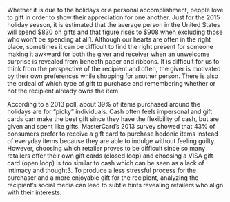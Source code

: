 Whether it is due to the holidays or a personal accomplishment, people love to gift in order to show their appreciation for one another. Just for the 2015 holiday season, it is estimated that the average person in the United States will spend $830 on gifts and that figure rises to $908 when excluding those who won’t be spending at all1. Although our hearts are often in the right place, sometimes it can be difficult to find the right present for someone making it awkward for both the giver and receiver when an unwelcome surprise is revealed from beneath paper and ribbons. It is difficult for us to think from the perspective of the recipient and often, the giver is motivated by their own preferences while shopping for another person. There is also the ordeal of which type of gift to purchase and remembering whether or not the recipient already owns the item.


According to a 2013 poll, about 39% of items purchased around the holidays are for “picky” individuals. Cash often feels impersonal and gift cards can make the best gift since they have the flexibility of cash, but are given and spent like gifts. MasterCard’s 2013 survey showed that 43% of consumers prefer to receive a gift card to purchase hedonic items instead of everyday items because they are able to indulge without feeling guilty. However, choosing which retailer proves to be difficult since so many retailers offer their own gift cards (closed loop) and choosing a VISA gift card (open loop) is too similar to cash which can be seen as a lack of intimacy and thought3.
To produce a less stressful process for the purchaser and a more enjoyable gift for the recipient, analyzing the recipient’s social media can lead to subtle hints revealing retailers who align with their interests.
